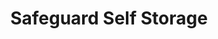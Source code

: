 ---
title: "Safeguard Self Storage"
url: /chicago/safeguard-self-storage-north-clybourn-avenue/
shop: Mieten
---